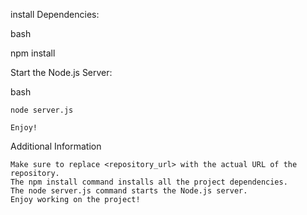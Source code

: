 install Dependencies:

bash

npm install

Start the Node.js Server:

bash

    node server.js

    Enjoy!

Additional Information

    Make sure to replace <repository_url> with the actual URL of the repository.
    The npm install command installs all the project dependencies.
    The node server.js command starts the Node.js server.
    Enjoy working on the project!

